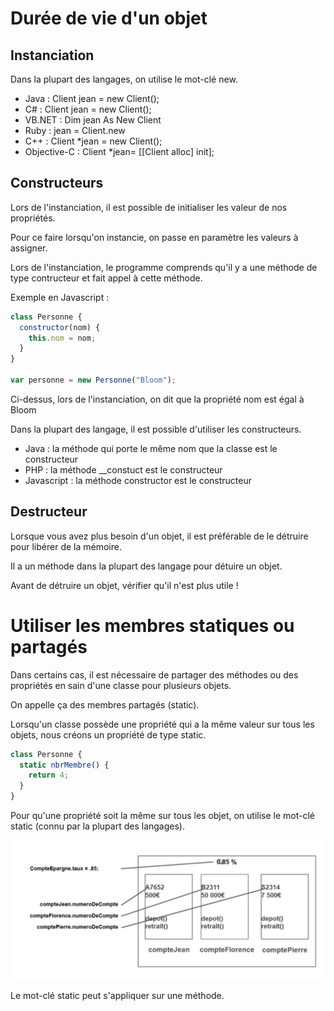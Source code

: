 # Durée de vie d'un objet

## Instanciation

Dans la plupart des langages, on utilise le mot-clé new.

- Java : Client jean = new Client();
- C# : Client jean = new Client();
- VB.NET : Dim jean As New Client
- Ruby : jean = Client.new
- C++ : Client *jean = new Client();
- Objective-C : Client *jean= [[Client alloc] init];


## Constructeurs

Lors de l'instanciation, il est possible de initialiser les valeur de nos propriétés.

Pour ce faire lorsqu'on instancie, on passe en paramètre les valeurs à assigner.

Lors de l'instanciation, le programme comprends qu'il y a une méthode de type contructeur et fait appel à cette méthode.

Exemple en Javascript :

````javascript
class Personne {
  constructor(nom) {
    this.nom = nom;
  }
}

var personne = new Personne("Bloom");
````

Ci-dessus, lors de l'instanciation, on dit que la propriété nom est égal à Bloom

Dans la plupart des langage, il est possible d'utiliser les constructeurs.

- Java : la méthode qui porte le même nom que la classe est le constructeur
- PHP : la méthode __constuct est le constructeur
- Javascript : la méthode constructor est le constructeur


## Destructeur

Lorsque vous avez plus besoin d'un objet, il est préférable de le détruire pour libérer de la mémoire.

Il a un méthode dans la plupart des langage pour détuire un objet.

Avant de détruire un objet, vérifier qu'il n'est plus utile !


# Utiliser les membres statiques ou partagés

Dans certains cas, il est nécessaire de partager des méthodes ou des propriétés en sain d'une classe pour plusieurs objets.

On appelle ça des membres partagés (static).

Lorsqu'un classe possède une propriété qui a la même valeur sur tous les objets, nous créons un propriété de type static.

````javascript
class Personne {
  static nbrMembre() {
    return 4;
  }
}
````

Pour qu'une propriété soit la même sur tous les objet, on utilise le mot-clé static (connu par la plupart des langages).

![cover](../Images/poo-7.PNG)


Le mot-clé static peut s'appliquer sur une méthode.